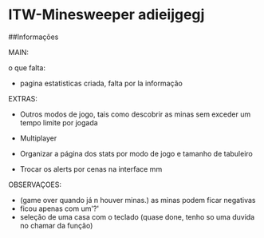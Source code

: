 # ITW-Minesweeper adieijgegj
##Informações

MAIN: 

o que falta:

- pagina estatisticas criada, falta por la informação


EXTRAS:



- Outros modos de jogo, tais como descobrir as minas sem exceder um tempo limite por jogada

- Multiplayer

- Organizar a página dos stats por modo de jogo e tamanho de tabuleiro 

- Trocar os alerts por cenas na interface mm

OBSERVAÇOES:
- (game over quando já n houver minas.) as minas podem ficar negativas
- ficou apenas com um'?'
- seleção de uma casa com o teclado (quase done, tenho so uma duvida no chamar da função)

